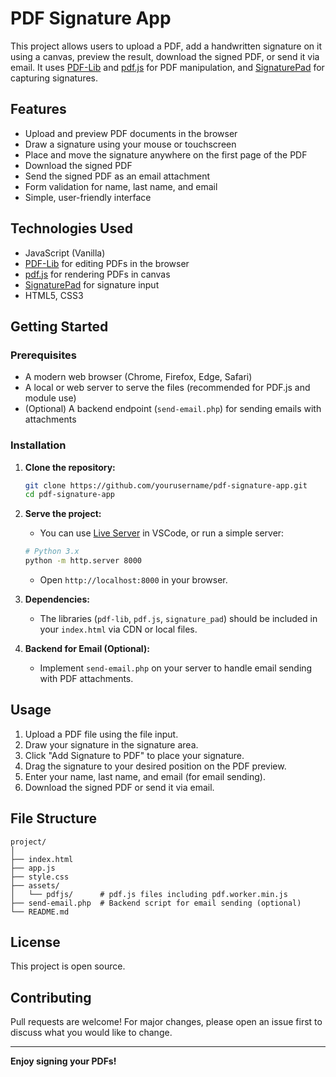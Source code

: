 # PDF Signature App

This project allows users to upload a PDF, add a handwritten signature on it using a canvas, preview the result, download the signed PDF, or send it via email. It uses [PDF-Lib](https://pdf-lib.js.org/) and [pdf.js](https://mozilla.github.io/pdf.js/) for PDF manipulation, and [SignaturePad](https://github.com/szimek/signature_pad) for capturing signatures.

## Features

- Upload and preview PDF documents in the browser
- Draw a signature using your mouse or touchscreen
- Place and move the signature anywhere on the first page of the PDF
- Download the signed PDF
- Send the signed PDF as an email attachment
- Form validation for name, last name, and email
- Simple, user-friendly interface

## Technologies Used

- JavaScript (Vanilla)
- [PDF-Lib](https://pdf-lib.js.org/) for editing PDFs in the browser
- [pdf.js](https://mozilla.github.io/pdf.js/) for rendering PDFs in canvas
- [SignaturePad](https://github.com/szimek/signature_pad) for signature input
- HTML5, CSS3

## Getting Started

### Prerequisites

- A modern web browser (Chrome, Firefox, Edge, Safari)
- A local or web server to serve the files (recommended for PDF.js and module use)
- (Optional) A backend endpoint (`send-email.php`) for sending emails with attachments

### Installation

1. **Clone the repository:**
    ```sh
    git clone https://github.com/yourusername/pdf-signature-app.git
    cd pdf-signature-app
    ```

2. **Serve the project:**
    - You can use [Live Server](https://marketplace.visualstudio.com/items?itemName=ritwickdey.LiveServer) in VSCode, or run a simple server:
    ```sh
    # Python 3.x
    python -m http.server 8000
    ```
    - Open `http://localhost:8000` in your browser.

3. **Dependencies:**
    - The libraries (`pdf-lib`, `pdf.js`, `signature_pad`) should be included in your `index.html` via CDN or local files.

4. **Backend for Email (Optional):**
    - Implement `send-email.php` on your server to handle email sending with PDF attachments.

## Usage

1. Upload a PDF file using the file input.
2. Draw your signature in the signature area.
3. Click "Add Signature to PDF" to place your signature.
4. Drag the signature to your desired position on the PDF preview.
5. Enter your name, last name, and email (for email sending).
6. Download the signed PDF or send it via email.

## File Structure

```
project/
│
├── index.html
├── app.js
├── style.css
├── assets/
│   └── pdfjs/      # pdf.js files including pdf.worker.min.js
├── send-email.php  # Backend script for email sending (optional)
└── README.md
```

## License

This project is open source.

## Contributing

Pull requests are welcome! For major changes, please open an issue first to discuss what you would like to change.

---

**Enjoy signing your PDFs!**
